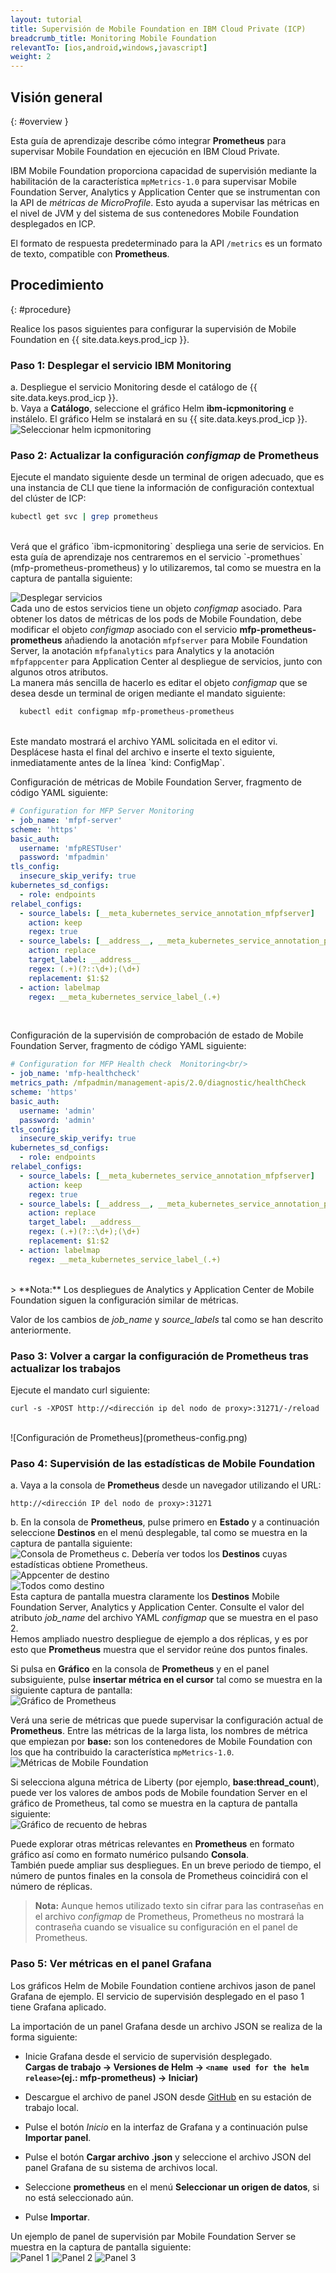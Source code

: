```yaml
---
layout: tutorial
title: Supervisión de Mobile Foundation en IBM Cloud Private (ICP)
breadcrumb_title: Monitoring Mobile Foundation
relevantTo: [ios,android,windows,javascript]
weight: 2
---
```

<!-- NLS_CHARSET=UTF-8 -->
## Visión general
{: #overview }

Esta guía de aprendizaje describe cómo integrar **Prometheus** para supervisar Mobile Foundation en ejecución en IBM Cloud Private.

IBM Mobile Foundation proporciona capacidad de supervisión mediante la habilitación de la característica `mpMetrics-1.0` para supervisar Mobile Foundation Server, Analytics y Application Center que se instrumentan con la API de *métricas de MicroProfile*. Esto ayuda a supervisar las métricas en el nivel de JVM y del sistema de sus contenedores Mobile Foundation desplegados en ICP.

El formato de respuesta predeterminado para la API `/metrics` es un formato de texto, compatible con **Prometheus**.


## Procedimiento
{: #procedure}

Realice los pasos siguientes para configurar la supervisión de Mobile Foundation en {{ site.data.keys.prod_icp }}.

### Paso 1: Desplegar el servicio IBM Monitoring
a.  Despliegue el servicio Monitoring desde el catálogo de {{ site.data.keys.prod_icp }}.<br/>
b.  Vaya a **Catálogo**, seleccione el gráfico Helm **ibm-icpmonitoring** e instálelo. El gráfico Helm se instalará en su {{ site.data.keys.prod_icp }}.<br/>
    ![Seleccionar helm icpmonitoring](select-monitoring-helm.png)

### Paso 2: Actualizar la configuración *configmap* de **Prometheus**

Ejecute el mandato siguiente desde un terminal de origen adecuado, que es una instancia de CLI que tiene la información de configuración contextual del clúster de ICP:<br/>
```bash
kubectl get svc | grep prometheus
```
<br/>
Verá que el gráfico `ibm-icpmonitoring` despliega una serie de servicios. En esta guía de aprendizaje nos centraremos en el servicio `<name used for the helm release>-promethues` (mfp-prometheus-prometheus) y lo utilizaremos, tal como se muestra en la captura de pantalla siguiente:<br/>

![Desplegar servicios](get-svcs-helm.png)
<br/>
Cada uno de estos servicios tiene un objeto *configmap* asociado. Para obtener los datos de métricas de los pods de Mobile Foundation, debe modificar el objeto *configmap* asociado con el servicio **mfp-prometheus-prometheus** añadiendo la anotación `mfpfserver` para Mobile Foundation Server, la anotación `mfpfanalytics` para Analytics y la anotación `mfpfappcenter` para Application Center al despliegue de servicios, junto con algunos otros atributos.<br/>
La manera más sencilla de hacerlo es editar el objeto *configmap* que se desea desde un terminal de origen mediante el mandato siguiente:<br/>
```bash
  kubectl edit configmap mfp-prometheus-prometheus
  ```
<br/>
Este mandato mostrará el archivo YAML solicitada en el editor vi.  Desplácese hasta el final del archivo e inserte el texto siguiente, inmediatamente antes de la línea `kind: ConfigMap`.

Configuración de métricas de Mobile Foundation Server, fragmento de código YAML siguiente:<br/>

```yaml
# Configuration for MFP Server Monitoring
- job_name: 'mfpf-server'
scheme: 'https'
basic_auth:
  username: 'mfpRESTUser'
  password: 'mfpadmin'
tls_config:
  insecure_skip_verify: true
kubernetes_sd_configs:
  - role: endpoints
relabel_configs:
  - source_labels: [__meta_kubernetes_service_annotation_mfpfserver]
    action: keep
    regex: true
  - source_labels: [__address__, __meta_kubernetes_service_annotation_prometheus_io_port]
    action: replace
    target_label: __address__
    regex: (.+)(?::\d+);(\d+)
    replacement: $1:$2
  - action: labelmap
    regex: __meta_kubernetes_service_label_(.+)
```    
<br/>

Configuración de la supervisión de comprobación de estado de Mobile Foundation Server, fragmento de código YAML siguiente:<br/>

```yaml
# Configuration for MFP Health check  Monitoring<br/>
- job_name: 'mfp-healthcheck'
metrics_path: /mfpadmin/management-apis/2.0/diagnostic/healthCheck
scheme: 'https'
basic_auth:
  username: 'admin'
  password: 'admin'
tls_config:
  insecure_skip_verify: true
kubernetes_sd_configs:
  - role: endpoints
relabel_configs:
  - source_labels: [__meta_kubernetes_service_annotation_mfpfserver]
    action: keep
    regex: true
  - source_labels: [__address__, __meta_kubernetes_service_annotation_prometheus_io_port]
    action: replace
    target_label: __address__
    regex: (.+)(?::\d+);(\d+)
    replacement: $1:$2
  - action: labelmap
    regex: __meta_kubernetes_service_label_(.+)
```
<br/>
> **Nota:** Los despliegues de Analytics y Application Center de Mobile Foundation siguen la configuración similar de métricas.

Valor de los cambios de *job_name* y *source_labels* tal como se han descrito anteriormente.
  
### Paso 3: Volver a cargar la configuración de **Prometheus** tras actualizar los trabajos
Ejecute el mandato curl siguiente:<br/>
```cURL
curl -s -XPOST http://<dirección ip del nodo de proxy>:31271/-/reload
```
<br/>
![Configuración de Prometheus](prometheus-config.png)

### Paso 4: Supervisión de las estadísticas de Mobile Foundation

a. Vaya a la consola de **Prometheus** desde un navegador utilizando el URL: <br/>
```
http://<dirección IP del nodo de proxy>:31271
```
b. En la consola de **Prometheus**, pulse primero en **Estado** y a continuación seleccione **Destinos** en el menú desplegable, tal como se muestra en la captura de pantalla siguiente:<br/>
  ![Consola de Prometheus](prometheus-console.png)
c. Debería ver todos los **Destinos** cuyas estadísticas obtiene Prometheus.<br/>
  ![Appcenter de destino](target-appcenter.png)<br/>
  ![Todos como destino](target-all.png)
<br/>
  Esta captura de pantalla muestra claramente los **Destinos** Mobile Foundation Server, Analytics y Application Center. Consulte el valor del atributo *job_name* del archivo YAML *configmap* que se muestra en el paso 2.<br/>
  Hemos ampliado nuestro despliegue de ejemplo a dos réplicas, y es por esto que **Prometheus** muestra que el servidor reúne dos puntos finales.<br/>

  Si pulsa en **Gráfico** en la consola de **Prometheus** y en el panel subsiguiente, pulse **insertar métrica en el cursor** tal como se muestra en la siguiente captura de pantalla:<br/>
  ![Gráfico de Prometheus](graph-config.png)

  Verá una serie de métricas que puede supervisar la configuración actual de **Prometheus**. Entre las métricas de la larga lista, los nombres de métrica que empiezan por **base:** son los contenedores de Mobile Foundation con los que ha contribuido la característica `mpMetrics-1.0`.<br/>
  ![Métricas de Mobile Foundation](metrics.png)

  Si selecciona alguna métrica de Liberty (por ejemplo, **base:thread_count**), puede ver los valores de ambos pods de Mobile foundation Server en el gráfico de Prometheus, tal como se muestra en la captura de pantalla siguiente:<br/>
  ![Gráfico de recuento de hebras](thread-count-graph.png)

  Puede explorar otras métricas relevantes en **Prometheus** en formato gráfico así como en formato numérico pulsando **Consola**.<br/>
  También puede ampliar sus despliegues. En un breve periodo de tiempo, el número de puntos finales en la consola de Prometheus coincidirá con el número de réplicas.  <br/>

  >**Nota:** Aunque hemos utilizado texto sin cifrar para las contraseñas en el archivo *configmap* de Prometheus, Prometheus no mostrará la contraseña cuando se visualice su configuración en el panel de Prometheus.

### Paso 5: Ver métricas en el panel **Grafana**
Los gráficos Helm de Mobile Foundation contiene archivos jason de panel Grafana de ejemplo. El servicio de supervisión desplegado en el paso 1 tiene Grafana aplicado.<br/>

La importación de un panel Grafana desde un archivo JSON se realiza de la forma siguiente:<br/>

* Inicie Grafana desde el servicio de supervisión desplegado.<br/>
  <b>Cargas de trabajo -> Versiones de Helm -> `<name used for the helm release>`(ej.: mfp-prometheus) -> Iniciar)</b>

* Descargue el archivo de panel JSON desde [GitHub](https://github.ibm.com/IBMPrivateCloud/charts/tree/master/stable/ibm-mfpf-server-prod/additionalFiles/ibm-mfpf-server-prod-grafanadashboard.json) en su estación de trabajo local.   <br/>

* Pulse el botón *Inicio* en la interfaz de Grafana y a continuación pulse **Importar panel**.<br/>

* Pulse el botón **Cargar archivo .json** y seleccione el archivo JSON del panel Grafana de su sistema de archivos local.<br/>

* Seleccione **prometheus** en el menú **Seleccionar un origen de datos**, si no está seleccionado aún.<br/>

* Pulse **Importar**.<br/>

Un ejemplo de panel de supervisión par Mobile Foundation Server se muestra en la captura de pantalla siguiente:<br/>
![Panel 1](dashboard-1.png)
![Panel 2](dashboard-2.png)
![Panel 3](dashboard-3.png)
